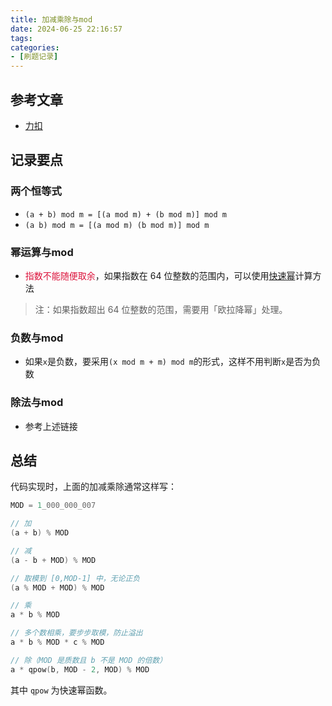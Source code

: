 ```yaml
---
title: 加减乘除与mod
date: 2024-06-25 22:16:57
tags:
categories:
- [刷题记录]
---
```


## 参考文章
- [力扣](https://leetcode.cn/circle/discuss/mDfnkW/)

## 记录要点

### 两个恒等式
- `(a + b) mod m = [(a mod m) + (b mod m)] mod m`
- `(a b) mod m = [(a mod m) (b mod m)] mod m`

### 幂运算与mod
- <font color=DC143C>指数不能随便取余</font>，如果指数在 64 位整数的范围内，可以使用[快速幂](https://leetcode.cn/problems/powx-n/solutions/2858114/tu-jie-yi-zhang-tu-miao-dong-kuai-su-mi-ykp3i)计算方法
> 注：如果指数超出 64 位整数的范围，需要用「欧拉降幂」处理。

### 负数与mod
- 如果`x`是负数，要采用`(x mod m + m) mod m`的形式，这样不用判断`x`是否为负数

### 除法与mod
- 参考上述链接


## 总结
代码实现时，上面的加减乘除通常这样写：
```cpp
MOD = 1_000_000_007

// 加
(a + b) % MOD

// 减
(a - b + MOD) % MOD

// 取模到 [0,MOD-1] 中，无论正负
(a % MOD + MOD) % MOD

// 乘
a * b % MOD

// 多个数相乘，要步步取模，防止溢出
a * b % MOD * c % MOD

// 除（MOD 是质数且 b 不是 MOD 的倍数）
a * qpow(b, MOD - 2, MOD) % MOD
```
其中 `qpow` 为快速幂函数。